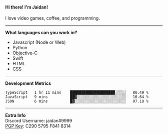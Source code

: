 #### Hi there! I'm Jaidan!
I love video games, coffee, and programming.

---
**What languages can you work in?**<br>
- Javascript (Node or Web)
- Python
- Objective-C
- Swift
- HTML
- CSS

---
**Development Metrics**<br>
<!--START_SECTION:waka-->
```text
TypeScript   1 hr 11 mins    ████████████████████░░░░░   80.49 % 
JavaScript   9 mins          ██▓░░░░░░░░░░░░░░░░░░░░░░   10.64 % 
JSON         6 mins          █▓░░░░░░░░░░░░░░░░░░░░░░░   07.18 % 
```
<!--END_SECTION:waka-->

---
**Extra Info**<br>
Discord Username: jaidan#9999  
[PGP Key](https://keybase.io/monotrix/pgp_keys.asc): C290 5795 F841 8314
